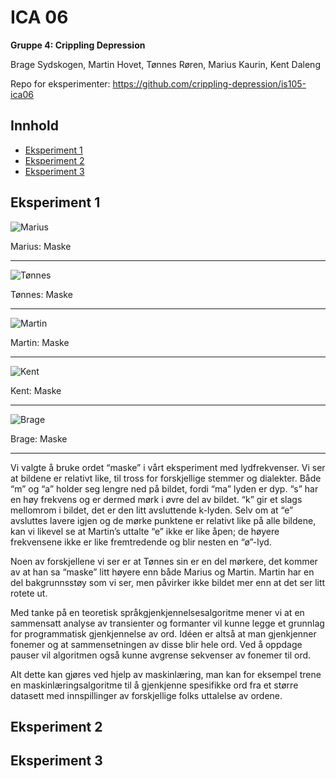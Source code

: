 # ICA 06

**Gruppe 4: Crippling Depression**

Brage Sydskogen, Martin Hovet, Tønnes Røren, Marius Kaurin, Kent Daleng

Repo for eksperimenter: https://github.com/crippling-depression/is105-ica06

## Innhold
* [Eksperiment 1](#eksperiment-1)
* [Eksperiment 2](#eksperiment-2)
* [Eksperiment 3](#eksperiment-3)


## Eksperiment 1

![Marius](https://github.com/crippling-depression/mappeinnlevering/blob/master/assets/ica06-marius.png)

Marius: Maske

---

![Tønnes](https://github.com/crippling-depression/mappeinnlevering/blob/master/assets/ica06-tonnes.png)

Tønnes: Maske

---

![Martin](https://github.com/crippling-depression/mappeinnlevering/blob/master/assets/ica06-martin.png)

Martin: Maske

---

![Kent](https://github.com/crippling-depression/mappeinnlevering/blob/master/assets/ica06-kent.png)

Kent: Maske

---

![Brage](https://github.com/crippling-depression/mappeinnlevering/blob/master/assets/ica06-brage.png)

Brage: Maske

---


Vi valgte å bruke ordet “maske” i vårt eksperiment med lydfrekvenser.
Vi ser at bildene er relativt like, til tross for forskjellige stemmer og dialekter.
Både “m” og “a” holder seg lengre ned på bildet, fordi “ma” lyden er dyp.
“s” har en høy frekvens og er dermed mørk i øvre del av bildet.
“k” gir et slags mellomrom i bildet, det er den litt avsluttende k-lyden.
Selv om at “e” avsluttes lavere igjen og de mørke punktene er relativt like på alle bildene, kan vi likevel se at Martin’s uttalte “e” ikke er like åpen; de høyere frekvensene ikke er like fremtredende og blir nesten en “ø”-lyd.

Noen av forskjellene vi ser er at Tønnes sin er en del mørkere, det kommer av at han sa “maske” litt høyere enn både Marius og Martin. Martin har en del bakgrunnsstøy som vi ser, men påvirker ikke bildet mer enn at det ser litt rotete ut.

Med tanke på en teoretisk språkgjenkjennelsesalgoritme mener vi at en sammensatt analyse av transienter og formanter vil kunne legge et grunnlag for programmatisk gjenkjennelse av ord. Idéen er altså at man gjenkjenner fonemer og at sammensetningen av disse blir hele ord. Ved å oppdage pauser vil algoritmen også kunne avgrense sekvenser av fonemer til ord.

Alt dette kan gjøres ved hjelp av maskinlæring, man kan for eksempel trene en maskinlæringsalgoritme til å gjenkjenne spesifikke ord fra et større datasett med innspillinger av forskjellige folks uttalelse av ordene.

## Eksperiment 2



## Eksperiment 3
